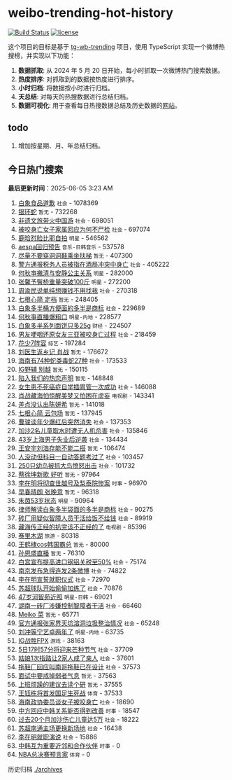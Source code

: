# weibo-trending-hot-history

[![Build Status](https://github.com/lxw15337674/weibo-trending-hot-history/actions/workflows/nodejs.yml/badge.svg)](https://github.com/lxw15337674/weibo-trending-hot-history/actions)
[![license](https://img.shields.io/github/license/lxw15337674/weibo-trending-hot-history)](https://github.com/lxw15337674/weibo-trending-hot-history/blob/master/LICENSE)


这个项目的目标是基于 [tg-wb-trending](https://github.com/xiadd/tg-wb-trending) 项目，使用 TypeScript 实现一个微博热搜榜，并实现以下功能：

1. **数据抓取**: 从 2024 年 5 月 20 日开始，每小时抓取一次微博热门搜索数据。
2. **热度排序**: 对抓取到的数据按热度进行排序。
3. **小时归档**: 将数据按小时进行归档。
4. **天总结**: 对每天的热搜数据进行总结归档。
5. **数据可视化**: 用于查看每日热搜数据总结及历史数据的[网站](https://weibo-trending-hot-history.vercel.app/)。

## todo

1. 增加按星期、月、年总结归档。



## 今日热门搜索




























































































































































































































































































































































































































































































































































































































































































































































































































































































































































































































































































































































































































































































































































































































































































































































































































































































































































































































































































































































































































































































































































































































































































































































































































































































































































































































































































































































































































































































































































































































































































































































































































































































































































































































































































































































































































































































































































































































































































































































































































































































































































































































































































































































































































































































































































































































































































































































































































































































































































































































































































































































































































































































































































































































































































































































































































































































































































































































































































































































































































































































































































































































































































































































































































































































































































































































































































































































































































































































































































































































































































































































































































































































































































































































































































































































































































































































































































































































































































































































































































































































































































































































































































































































































































































































































































































































































































































































































































































































































<!-- BEGIN -->

**最后更新时间**：2025-06-05 3:23 AM
1. [白象食品道歉](https://m.weibo.cn/search?containerid=100103type%3D1%26t%3D10%26q%3D%23%E7%99%BD%E8%B1%A1%E9%A3%9F%E5%93%81%E9%81%93%E6%AD%89%23&stream_entry_id=31&isnewpage=1&extparam=seat%3D1%26cate%3D5001%26flag%3D2%26pos%3D0%26stream_entry_id%3D31%26filter_type%3Drealtimehot%26lcate%3D5001%26realpos%3D1%26band_rank%3D1%26c_type%3D31%26dgr%3D0%26q%3D%2523%25E7%2599%25BD%25E8%25B1%25A1%25E9%25A3%259F%25E5%2593%2581%25E9%2581%2593%25E6%25AD%2589%2523%26display_time%3D1749054669%26pre_seqid%3D17490546694210055666) `社会` - 1078369
2. [银环蛇](https://m.weibo.cn/search?containerid=100103type%3D1%26t%3D10%26q%3D%E9%93%B6%E7%8E%AF%E8%9B%87&stream_entry_id=31&isnewpage=1&extparam=seat%3D1%26cate%3D5001%26flag%3D1%26pos%3D1%26stream_entry_id%3D31%26filter_type%3Drealtimehot%26lcate%3D5001%26realpos%3D2%26band_rank%3D2%26c_type%3D31%26dgr%3D0%26q%3D%25E9%2593%25B6%25E7%258E%25AF%25E8%259B%2587%26display_time%3D1749054669%26pre_seqid%3D17490546694210055666) `暂无` - 732268
3. [非遗文旅带火中国游](https://m.weibo.cn/search?containerid=100103type%3D1%26t%3D10%26q%3D%23%E9%9D%9E%E9%81%97%E6%96%87%E6%97%85%E5%B8%A6%E7%81%AB%E4%B8%AD%E5%9B%BD%E6%B8%B8%23&stream_entry_id=31&isnewpage=1&extparam=seat%3D1%26cate%3D5001%26flag%3D0%26pos%3D2%26stream_entry_id%3D31%26filter_type%3Drealtimehot%26lcate%3D5001%26realpos%3D3%26band_rank%3D3%26c_type%3D31%26dgr%3D0%26q%3D%2523%25E9%259D%259E%25E9%2581%2597%25E6%2596%2587%25E6%2597%2585%25E5%25B8%25A6%25E7%2581%25AB%25E4%25B8%25AD%25E5%259B%25BD%25E6%25B8%25B8%2523%26display_time%3D1749054669%26pre_seqid%3D17490546694210055666) `社会` - 698051
4. [被咬身亡女子家属回应为何不尸检](https://m.weibo.cn/search?containerid=100103type%3D1%26t%3D10%26q%3D%23%E8%A2%AB%E5%92%AC%E8%BA%AB%E4%BA%A1%E5%A5%B3%E5%AD%90%E5%AE%B6%E5%B1%9E%E5%9B%9E%E5%BA%94%E4%B8%BA%E4%BD%95%E4%B8%8D%E5%B0%B8%E6%A3%80%23&stream_entry_id=31&isnewpage=1&extparam=seat%3D1%26cate%3D5001%26flag%3D2%26pos%3D3%26stream_entry_id%3D31%26filter_type%3Drealtimehot%26lcate%3D5001%26realpos%3D4%26band_rank%3D4%26c_type%3D31%26dgr%3D0%26q%3D%2523%25E8%25A2%25AB%25E5%2592%25AC%25E8%25BA%25AB%25E4%25BA%25A1%25E5%25A5%25B3%25E5%25AD%2590%25E5%25AE%25B6%25E5%25B1%259E%25E5%259B%259E%25E5%25BA%2594%25E4%25B8%25BA%25E4%25BD%2595%25E4%25B8%258D%25E5%25B0%25B8%25E6%25A3%2580%2523%26display_time%3D1749054669%26pre_seqid%3D17490546694210055666) `社会` - 697074
5. [鹿晗怼脸比耶自拍](https://m.weibo.cn/search?containerid=100103type%3D1%26t%3D10%26q%3D%23%E9%B9%BF%E6%99%97%E6%80%BC%E8%84%B8%E6%AF%94%E8%80%B6%E8%87%AA%E6%8B%8D%23&stream_entry_id=31&isnewpage=1&extparam=seat%3D1%26cate%3D5001%26flag%3D2%26pos%3D4%26stream_entry_id%3D31%26filter_type%3Drealtimehot%26lcate%3D5001%26realpos%3D5%26band_rank%3D5%26c_type%3D31%26dgr%3D0%26q%3D%2523%25E9%25B9%25BF%25E6%2599%2597%25E6%2580%25BC%25E8%2584%25B8%25E6%25AF%2594%25E8%2580%25B6%25E8%2587%25AA%25E6%258B%258D%2523%26display_time%3D1749054669%26pre_seqid%3D17490546694210055666) `明星` - 546562
6. [aespa回归预告](https://m.weibo.cn/search?containerid=100103type%3D1%26t%3D10%26q%3Daespa%E5%9B%9E%E5%BD%92%E9%A2%84%E5%91%8A&stream_entry_id=31&isnewpage=1&extparam=seat%3D1%26cate%3D5001%26flag%3D1%26pos%3D5%26stream_entry_id%3D31%26filter_type%3Drealtimehot%26lcate%3D5001%26realpos%3D6%26band_rank%3D6%26c_type%3D31%26dgr%3D0%26q%3Daespa%25E5%259B%259E%25E5%25BD%2592%25E9%25A2%2584%25E5%2591%258A%26display_time%3D1749054669%26pre_seqid%3D17490546694210055666) `音乐-日韩音乐` - 537578
7. [尽量不要穿洞洞鞋乘坐扶梯](https://m.weibo.cn/search?containerid=100103type%3D1%26t%3D10%26q%3D%E5%B0%BD%E9%87%8F%E4%B8%8D%E8%A6%81%E7%A9%BF%E6%B4%9E%E6%B4%9E%E9%9E%8B%E4%B9%98%E5%9D%90%E6%89%B6%E6%A2%AF&stream_entry_id=31&isnewpage=1&extparam=seat%3D1%26cate%3D5001%26flag%3D2%26pos%3D6%26stream_entry_id%3D31%26filter_type%3Drealtimehot%26lcate%3D5001%26realpos%3D7%26band_rank%3D7%26c_type%3D31%26dgr%3D0%26q%3D%25E5%25B0%25BD%25E9%2587%258F%25E4%25B8%258D%25E8%25A6%2581%25E7%25A9%25BF%25E6%25B4%259E%25E6%25B4%259E%25E9%259E%258B%25E4%25B9%2598%25E5%259D%2590%25E6%2589%25B6%25E6%25A2%25AF%26display_time%3D1749054669%26pre_seqid%3D17490546694210055666) `暂无` - 407300
8. [警方通报税务人员被指在酒局冲突中身亡](https://m.weibo.cn/search?containerid=100103type%3D1%26t%3D10%26q%3D%23%E8%AD%A6%E6%96%B9%E9%80%9A%E6%8A%A5%E7%A8%8E%E5%8A%A1%E4%BA%BA%E5%91%98%E8%A2%AB%E6%8C%87%E5%9C%A8%E9%85%92%E5%B1%80%E5%86%B2%E7%AA%81%E4%B8%AD%E8%BA%AB%E4%BA%A1%23&stream_entry_id=31&isnewpage=1&extparam=seat%3D1%26cate%3D5001%26flag%3D2%26pos%3D7%26stream_entry_id%3D31%26filter_type%3Drealtimehot%26lcate%3D5001%26realpos%3D8%26band_rank%3D8%26c_type%3D31%26dgr%3D0%26q%3D%2523%25E8%25AD%25A6%25E6%2596%25B9%25E9%2580%259A%25E6%258A%25A5%25E7%25A8%258E%25E5%258A%25A1%25E4%25BA%25BA%25E5%2591%2598%25E8%25A2%25AB%25E6%258C%2587%25E5%259C%25A8%25E9%2585%2592%25E5%25B1%2580%25E5%2586%25B2%25E7%25AA%2581%25E4%25B8%25AD%25E8%25BA%25AB%25E4%25BA%25A1%2523%26display_time%3D1749054669%26pre_seqid%3D17490546694210055666) `社会` - 405222
9. [何秋亊撇清与安静公主关系](https://m.weibo.cn/search?containerid=100103type%3D1%26t%3D10%26q%3D%23%E4%BD%95%E7%A7%8B%E4%BA%8A%E6%92%87%E6%B8%85%E4%B8%8E%E5%AE%89%E9%9D%99%E5%85%AC%E4%B8%BB%E5%85%B3%E7%B3%BB%23&stream_entry_id=31&isnewpage=1&extparam=seat%3D1%26cate%3D5001%26flag%3D2%26pos%3D8%26stream_entry_id%3D31%26filter_type%3Drealtimehot%26lcate%3D5001%26realpos%3D9%26band_rank%3D9%26c_type%3D31%26dgr%3D0%26q%3D%2523%25E4%25BD%2595%25E7%25A7%258B%25E4%25BA%258A%25E6%2592%2587%25E6%25B8%2585%25E4%25B8%258E%25E5%25AE%2589%25E9%259D%2599%25E5%2585%25AC%25E4%25B8%25BB%25E5%2585%25B3%25E7%25B3%25BB%2523%26display_time%3D1749054669%26pre_seqid%3D17490546694210055666) `明星` - 282000
10. [张馨予臀桥重量突破100斤](https://m.weibo.cn/search?containerid=100103type%3D1%26t%3D10%26q%3D%23%E5%BC%A0%E9%A6%A8%E4%BA%88%E8%87%80%E6%A1%A5%E9%87%8D%E9%87%8F%E7%AA%81%E7%A0%B4100%E6%96%A4%23&stream_entry_id=31&isnewpage=1&extparam=seat%3D1%26cate%3D5001%26flag%3D2%26pos%3D9%26stream_entry_id%3D31%26filter_type%3Drealtimehot%26lcate%3D5001%26realpos%3D10%26band_rank%3D10%26c_type%3D31%26dgr%3D0%26q%3D%2523%25E5%25BC%25A0%25E9%25A6%25A8%25E4%25BA%2588%25E8%2587%2580%25E6%25A1%25A5%25E9%2587%258D%25E9%2587%258F%25E7%25AA%2581%25E7%25A0%25B4100%25E6%2596%25A4%2523%26display_time%3D1749054669%26pre_seqid%3D17490546694210055666) `明星` - 272200
11. [周渝民说单纯想赚钱不用找我](https://m.weibo.cn/search?containerid=100103type%3D1%26t%3D10%26q%3D%23%E5%91%A8%E6%B8%9D%E6%B0%91%E8%AF%B4%E5%8D%95%E7%BA%AF%E6%83%B3%E8%B5%9A%E9%92%B1%E4%B8%8D%E7%94%A8%E6%89%BE%E6%88%91%23&stream_entry_id=31&isnewpage=1&extparam=seat%3D1%26cate%3D5001%26flag%3D0%26pos%3D10%26stream_entry_id%3D31%26filter_type%3Drealtimehot%26lcate%3D5001%26realpos%3D11%26band_rank%3D11%26c_type%3D31%26dgr%3D0%26q%3D%2523%25E5%2591%25A8%25E6%25B8%259D%25E6%25B0%2591%25E8%25AF%25B4%25E5%258D%2595%25E7%25BA%25AF%25E6%2583%25B3%25E8%25B5%259A%25E9%2592%25B1%25E4%25B8%258D%25E7%2594%25A8%25E6%2589%25BE%25E6%2588%2591%2523%26display_time%3D1749054669%26pre_seqid%3D17490546694210055666) `社会` - 270318
12. [七根心简 定档](https://m.weibo.cn/search?containerid=100103type%3D1%26t%3D10%26q%3D%E4%B8%83%E6%A0%B9%E5%BF%83%E7%AE%80+%E5%AE%9A%E6%A1%A3&stream_entry_id=31&isnewpage=1&extparam=seat%3D1%26cate%3D5001%26flag%3D0%26pos%3D11%26stream_entry_id%3D31%26filter_type%3Drealtimehot%26lcate%3D5001%26realpos%3D12%26band_rank%3D12%26c_type%3D31%26dgr%3D0%26q%3D%25E4%25B8%2583%25E6%25A0%25B9%25E5%25BF%2583%25E7%25AE%2580%2520%25E5%25AE%259A%25E6%25A1%25A3%26display_time%3D1749054669%26pre_seqid%3D17490546694210055666) `暂无` - 248405
13. [白象多半桶方便面的多半是商标](https://m.weibo.cn/search?containerid=100103type%3D1%26t%3D10%26q%3D%23%E7%99%BD%E8%B1%A1%E5%A4%9A%E5%8D%8A%E6%A1%B6%E6%96%B9%E4%BE%BF%E9%9D%A2%E7%9A%84%E5%A4%9A%E5%8D%8A%E6%98%AF%E5%95%86%E6%A0%87%23&stream_entry_id=31&isnewpage=1&extparam=seat%3D1%26cate%3D5001%26flag%3D0%26pos%3D12%26stream_entry_id%3D31%26filter_type%3Drealtimehot%26lcate%3D5001%26realpos%3D13%26band_rank%3D13%26c_type%3D31%26dgr%3D0%26q%3D%2523%25E7%2599%25BD%25E8%25B1%25A1%25E5%25A4%259A%25E5%258D%258A%25E6%25A1%25B6%25E6%2596%25B9%25E4%25BE%25BF%25E9%259D%25A2%25E7%259A%2584%25E5%25A4%259A%25E5%258D%258A%25E6%2598%25AF%25E5%2595%2586%25E6%25A0%2587%2523%26display_time%3D1749054669%26pre_seqid%3D17490546694210055666) `社会` - 229689
14. [何秋亊直播爆粗口](https://m.weibo.cn/search?containerid=100103type%3D1%26t%3D10%26q%3D%23%E4%BD%95%E7%A7%8B%E4%BA%8A%E7%9B%B4%E6%92%AD%E7%88%86%E7%B2%97%E5%8F%A3%23&stream_entry_id=31&isnewpage=1&extparam=seat%3D1%26cate%3D5001%26flag%3D2%26pos%3D13%26stream_entry_id%3D31%26filter_type%3Drealtimehot%26lcate%3D5001%26realpos%3D14%26band_rank%3D14%26c_type%3D31%26dgr%3D0%26q%3D%2523%25E4%25BD%2595%25E7%25A7%258B%25E4%25BA%258A%25E7%259B%25B4%25E6%2592%25AD%25E7%2588%2586%25E7%25B2%2597%25E5%258F%25A3%2523%26display_time%3D1749054669%26pre_seqid%3D17490546694210055666) `明星-内地` - 228577
15. [白象多半系列面饼只多25g](https://m.weibo.cn/search?containerid=100103type%3D1%26t%3D10%26q%3D%23%E7%99%BD%E8%B1%A1%E5%A4%9A%E5%8D%8A%E7%B3%BB%E5%88%97%E9%9D%A2%E9%A5%BC%E5%8F%AA%E5%A4%9A25g%23&stream_entry_id=31&isnewpage=1&extparam=seat%3D1%26cate%3D5001%26flag%3D0%26pos%3D14%26stream_entry_id%3D31%26filter_type%3Drealtimehot%26lcate%3D5001%26realpos%3D15%26band_rank%3D15%26c_type%3D31%26dgr%3D0%26q%3D%2523%25E7%2599%25BD%25E8%25B1%25A1%25E5%25A4%259A%25E5%258D%258A%25E7%25B3%25BB%25E5%2588%2597%25E9%259D%25A2%25E9%25A5%25BC%25E5%258F%25AA%25E5%25A4%259A25g%2523%26display_time%3D1749054669%26pre_seqid%3D17490546694210055666) `财经` - 224507
16. [男友哽咽还原女友三亚被咬身亡过程](https://m.weibo.cn/search?containerid=100103type%3D1%26t%3D10%26q%3D%23%E7%94%B7%E5%8F%8B%E5%93%BD%E5%92%BD%E8%BF%98%E5%8E%9F%E5%A5%B3%E5%8F%8B%E4%B8%89%E4%BA%9A%E8%A2%AB%E5%92%AC%E8%BA%AB%E4%BA%A1%E8%BF%87%E7%A8%8B%23&stream_entry_id=31&isnewpage=1&extparam=seat%3D1%26cate%3D5001%26flag%3D0%26pos%3D15%26stream_entry_id%3D31%26filter_type%3Drealtimehot%26lcate%3D5001%26realpos%3D16%26band_rank%3D16%26c_type%3D31%26dgr%3D0%26q%3D%2523%25E7%2594%25B7%25E5%258F%258B%25E5%2593%25BD%25E5%2592%25BD%25E8%25BF%2598%25E5%258E%259F%25E5%25A5%25B3%25E5%258F%258B%25E4%25B8%2589%25E4%25BA%259A%25E8%25A2%25AB%25E5%2592%25AC%25E8%25BA%25AB%25E4%25BA%25A1%25E8%25BF%2587%25E7%25A8%258B%2523%26display_time%3D1749054669%26pre_seqid%3D17490546694210055666) `社会` - 218459
17. [花少7阵容](https://m.weibo.cn/search?containerid=100103type%3D1%26t%3D10%26q%3D%E8%8A%B1%E5%B0%917%E9%98%B5%E5%AE%B9&stream_entry_id=31&isnewpage=1&extparam=seat%3D1%26cate%3D5001%26flag%3D0%26pos%3D16%26stream_entry_id%3D31%26filter_type%3Drealtimehot%26lcate%3D5001%26realpos%3D17%26band_rank%3D17%26c_type%3D31%26dgr%3D0%26q%3D%25E8%258A%25B1%25E5%25B0%25917%25E9%2598%25B5%25E5%25AE%25B9%26display_time%3D1749054669%26pre_seqid%3D17490546694210055666) `综艺` - 197284
18. [刘医生返乡记 肖战](https://m.weibo.cn/search?containerid=100103type%3D1%26t%3D10%26q%3D%E5%88%98%E5%8C%BB%E7%94%9F%E8%BF%94%E4%B9%A1%E8%AE%B0+%E8%82%96%E6%88%98&stream_entry_id=31&isnewpage=1&extparam=seat%3D1%26cate%3D5001%26flag%3D0%26pos%3D17%26stream_entry_id%3D31%26filter_type%3Drealtimehot%26lcate%3D5001%26realpos%3D18%26band_rank%3D18%26c_type%3D31%26dgr%3D0%26q%3D%25E5%2588%2598%25E5%258C%25BB%25E7%2594%259F%25E8%25BF%2594%25E4%25B9%25A1%25E8%25AE%25B0%2520%25E8%2582%2596%25E6%2588%2598%26display_time%3D1749054669%26pre_seqid%3D17490546694210055666) `暂无` - 176672
19. [海南有74种蛇类毒蛇27种](https://m.weibo.cn/search?containerid=100103type%3D1%26t%3D10%26q%3D%23%E6%B5%B7%E5%8D%97%E6%9C%8974%E7%A7%8D%E8%9B%87%E7%B1%BB%E6%AF%92%E8%9B%8727%E7%A7%8D%23&stream_entry_id=31&isnewpage=1&extparam=seat%3D1%26cate%3D5001%26flag%3D1%26pos%3D18%26stream_entry_id%3D31%26filter_type%3Drealtimehot%26lcate%3D5001%26realpos%3D19%26band_rank%3D19%26c_type%3D31%26dgr%3D0%26q%3D%2523%25E6%25B5%25B7%25E5%258D%2597%25E6%259C%258974%25E7%25A7%258D%25E8%259B%2587%25E7%25B1%25BB%25E6%25AF%2592%25E8%259B%258727%25E7%25A7%258D%2523%26display_time%3D1749054669%26pre_seqid%3D17490546694210055666) `社会` - 173533
20. [IG野辅 别越](https://m.weibo.cn/search?containerid=100103type%3D1%26t%3D10%26q%3DIG%E9%87%8E%E8%BE%85+%E5%88%AB%E8%B6%8A&stream_entry_id=31&isnewpage=1&extparam=seat%3D1%26cate%3D5001%26flag%3D1%26pos%3D19%26stream_entry_id%3D31%26filter_type%3Drealtimehot%26lcate%3D5001%26realpos%3D20%26band_rank%3D20%26c_type%3D31%26dgr%3D0%26q%3DIG%25E9%2587%258E%25E8%25BE%2585%2520%25E5%2588%25AB%25E8%25B6%258A%26display_time%3D1749054669%26pre_seqid%3D17490546694210055666) `暂无` - 150115
21. [陷入我们的热恋声明](https://m.weibo.cn/search?containerid=100103type%3D1%26t%3D10%26q%3D%E9%99%B7%E5%85%A5%E6%88%91%E4%BB%AC%E7%9A%84%E7%83%AD%E6%81%8B%E5%A3%B0%E6%98%8E&stream_entry_id=31&isnewpage=1&extparam=seat%3D1%26cate%3D5001%26flag%3D0%26pos%3D20%26stream_entry_id%3D31%26filter_type%3Drealtimehot%26lcate%3D5001%26realpos%3D21%26band_rank%3D21%26c_type%3D31%26dgr%3D0%26q%3D%25E9%2599%25B7%25E5%2585%25A5%25E6%2588%2591%25E4%25BB%25AC%25E7%259A%2584%25E7%2583%25AD%25E6%2581%258B%25E5%25A3%25B0%25E6%2598%258E%26display_time%3D1749054669%26pre_seqid%3D17490546694210055666) `暂无` - 148848
22. [女生患不死癌症自学插胃管一次成功](https://m.weibo.cn/search?containerid=100103type%3D1%26t%3D10%26q%3D%23%E5%A5%B3%E7%94%9F%E6%82%A3%E4%B8%8D%E6%AD%BB%E7%99%8C%E7%97%87%E8%87%AA%E5%AD%A6%E6%8F%92%E8%83%83%E7%AE%A1%E4%B8%80%E6%AC%A1%E6%88%90%E5%8A%9F%23&stream_entry_id=31&isnewpage=1&extparam=seat%3D1%26cate%3D5001%26flag%3D0%26pos%3D21%26stream_entry_id%3D31%26filter_type%3Drealtimehot%26lcate%3D5001%26realpos%3D22%26band_rank%3D22%26c_type%3D31%26dgr%3D0%26q%3D%2523%25E5%25A5%25B3%25E7%2594%259F%25E6%2582%25A3%25E4%25B8%258D%25E6%25AD%25BB%25E7%2599%258C%25E7%2597%2587%25E8%2587%25AA%25E5%25AD%25A6%25E6%258F%2592%25E8%2583%2583%25E7%25AE%25A1%25E4%25B8%2580%25E6%25AC%25A1%25E6%2588%2590%25E5%258A%259F%2523%26display_time%3D1749054669%26pre_seqid%3D17490546694210055666) `社会` - 146088
23. [肖战藏海怕惊醒美梦又怕困在虚妄](https://m.weibo.cn/search?containerid=100103type%3D1%26t%3D10%26q%3D%23%E8%82%96%E6%88%98%E8%97%8F%E6%B5%B7%E6%80%95%E6%83%8A%E9%86%92%E7%BE%8E%E6%A2%A6%E5%8F%88%E6%80%95%E5%9B%B0%E5%9C%A8%E8%99%9A%E5%A6%84%23&stream_entry_id=31&isnewpage=1&extparam=seat%3D1%26cate%3D5001%26flag%3D1%26pos%3D22%26stream_entry_id%3D31%26filter_type%3Drealtimehot%26lcate%3D5001%26realpos%3D23%26band_rank%3D23%26c_type%3D31%26dgr%3D0%26q%3D%2523%25E8%2582%2596%25E6%2588%2598%25E8%2597%258F%25E6%25B5%25B7%25E6%2580%2595%25E6%2583%258A%25E9%2586%2592%25E7%25BE%258E%25E6%25A2%25A6%25E5%258F%2588%25E6%2580%2595%25E5%259B%25B0%25E5%259C%25A8%25E8%2599%259A%25E5%25A6%2584%2523%26display_time%3D1749054669%26pre_seqid%3D17490546694210055666) `电视剧` - 143341
24. [差点没认出陈妍希](https://m.weibo.cn/search?containerid=100103type%3D1%26t%3D10%26q%3D%E5%B7%AE%E7%82%B9%E6%B2%A1%E8%AE%A4%E5%87%BA%E9%99%88%E5%A6%8D%E5%B8%8C&stream_entry_id=31&isnewpage=1&extparam=seat%3D1%26cate%3D5001%26flag%3D2%26pos%3D23%26stream_entry_id%3D31%26filter_type%3Drealtimehot%26lcate%3D5001%26realpos%3D24%26band_rank%3D24%26c_type%3D31%26dgr%3D0%26q%3D%25E5%25B7%25AE%25E7%2582%25B9%25E6%25B2%25A1%25E8%25AE%25A4%25E5%2587%25BA%25E9%2599%2588%25E5%25A6%258D%25E5%25B8%258C%26display_time%3D1749054669%26pre_seqid%3D17490546694210055666) `暂无` - 141018
25. [七根心简 云包场](https://m.weibo.cn/search?containerid=100103type%3D1%26t%3D10%26q%3D%E4%B8%83%E6%A0%B9%E5%BF%83%E7%AE%80+%E4%BA%91%E5%8C%85%E5%9C%BA&stream_entry_id=31&isnewpage=1&extparam=seat%3D1%26cate%3D5001%26flag%3D0%26pos%3D24%26stream_entry_id%3D31%26filter_type%3Drealtimehot%26lcate%3D5001%26realpos%3D25%26band_rank%3D25%26c_type%3D31%26dgr%3D0%26q%3D%25E4%25B8%2583%25E6%25A0%25B9%25E5%25BF%2583%25E7%25AE%2580%2520%25E4%25BA%2591%25E5%258C%2585%25E5%259C%25BA%26display_time%3D1749054669%26pre_seqid%3D17490546694210055666) `暂无` - 137945
26. [曹骏谈年少爆红后突然消失](https://m.weibo.cn/search?containerid=100103type%3D1%26t%3D10%26q%3D%23%E6%9B%B9%E9%AA%8F%E8%B0%88%E5%B9%B4%E5%B0%91%E7%88%86%E7%BA%A2%E5%90%8E%E7%AA%81%E7%84%B6%E6%B6%88%E5%A4%B1%23&stream_entry_id=31&isnewpage=1&extparam=seat%3D1%26cate%3D5001%26flag%3D1%26pos%3D25%26stream_entry_id%3D31%26filter_type%3Drealtimehot%26lcate%3D5001%26realpos%3D26%26band_rank%3D26%26c_type%3D31%26dgr%3D0%26q%3D%2523%25E6%259B%25B9%25E9%25AA%258F%25E8%25B0%2588%25E5%25B9%25B4%25E5%25B0%2591%25E7%2588%2586%25E7%25BA%25A2%25E5%2590%258E%25E7%25AA%2581%25E7%2584%25B6%25E6%25B6%2588%25E5%25A4%25B1%2523%26display_time%3D1749054669%26pre_seqid%3D17490546694210055666) `社会` - 137353
27. [加沙2名儿童取水时遭无人机杀害](https://m.weibo.cn/search?containerid=100103type%3D1%26t%3D10%26q%3D%23%E5%8A%A0%E6%B2%992%E5%90%8D%E5%84%BF%E7%AB%A5%E5%8F%96%E6%B0%B4%E6%97%B6%E9%81%AD%E6%97%A0%E4%BA%BA%E6%9C%BA%E6%9D%80%E5%AE%B3%23&stream_entry_id=31&isnewpage=1&extparam=seat%3D1%26cate%3D5001%26flag%3D0%26pos%3D26%26stream_entry_id%3D31%26filter_type%3Drealtimehot%26lcate%3D5001%26realpos%3D27%26band_rank%3D27%26c_type%3D31%26dgr%3D0%26q%3D%2523%25E5%258A%25A0%25E6%25B2%25992%25E5%2590%258D%25E5%2584%25BF%25E7%25AB%25A5%25E5%258F%2596%25E6%25B0%25B4%25E6%2597%25B6%25E9%2581%25AD%25E6%2597%25A0%25E4%25BA%25BA%25E6%259C%25BA%25E6%259D%2580%25E5%25AE%25B3%2523%26display_time%3D1749054669%26pre_seqid%3D17490546694210055666) `社会` - 135846
28. [43岁上海男子失业后逆袭](https://m.weibo.cn/search?containerid=100103type%3D1%26t%3D10%26q%3D%2343%E5%B2%81%E4%B8%8A%E6%B5%B7%E7%94%B7%E5%AD%90%E5%A4%B1%E4%B8%9A%E5%90%8E%E9%80%86%E8%A2%AD%23&stream_entry_id=31&isnewpage=1&extparam=seat%3D1%26cate%3D5001%26flag%3D0%26pos%3D27%26stream_entry_id%3D31%26filter_type%3Drealtimehot%26lcate%3D5001%26realpos%3D28%26band_rank%3D28%26c_type%3D31%26dgr%3D0%26q%3D%252343%25E5%25B2%2581%25E4%25B8%258A%25E6%25B5%25B7%25E7%2594%25B7%25E5%25AD%2590%25E5%25A4%25B1%25E4%25B8%259A%25E5%2590%258E%25E9%2580%2586%25E8%25A2%25AD%2523%26display_time%3D1749054669%26pre_seqid%3D17490546694210055666) `社会` - 134434
29. [王安宇刘浩存能不能二搭](https://m.weibo.cn/search?containerid=100103type%3D1%26t%3D10%26q%3D%E7%8E%8B%E5%AE%89%E5%AE%87%E5%88%98%E6%B5%A9%E5%AD%98%E8%83%BD%E4%B8%8D%E8%83%BD%E4%BA%8C%E6%90%AD&stream_entry_id=31&isnewpage=1&extparam=seat%3D1%26cate%3D5001%26flag%3D0%26pos%3D28%26stream_entry_id%3D31%26filter_type%3Drealtimehot%26lcate%3D5001%26realpos%3D29%26band_rank%3D29%26c_type%3D31%26dgr%3D0%26q%3D%25E7%258E%258B%25E5%25AE%2589%25E5%25AE%2587%25E5%2588%2598%25E6%25B5%25A9%25E5%25AD%2598%25E8%2583%25BD%25E4%25B8%258D%25E8%2583%25BD%25E4%25BA%258C%25E6%2590%25AD%26display_time%3D1749054669%26pre_seqid%3D17490546694210055666) `暂无` - 106474
30. [人没动但科目一自动答题考过了](https://m.weibo.cn/search?containerid=100103type%3D1%26t%3D10%26q%3D%23%E4%BA%BA%E6%B2%A1%E5%8A%A8%E4%BD%86%E7%A7%91%E7%9B%AE%E4%B8%80%E8%87%AA%E5%8A%A8%E7%AD%94%E9%A2%98%E8%80%83%E8%BF%87%E4%BA%86%23&stream_entry_id=31&isnewpage=1&extparam=seat%3D1%26cate%3D5001%26flag%3D0%26pos%3D29%26stream_entry_id%3D31%26filter_type%3Drealtimehot%26lcate%3D5001%26realpos%3D30%26band_rank%3D30%26c_type%3D31%26dgr%3D0%26q%3D%2523%25E4%25BA%25BA%25E6%25B2%25A1%25E5%258A%25A8%25E4%25BD%2586%25E7%25A7%2591%25E7%259B%25AE%25E4%25B8%2580%25E8%2587%25AA%25E5%258A%25A8%25E7%25AD%2594%25E9%25A2%2598%25E8%2580%2583%25E8%25BF%2587%25E4%25BA%2586%2523%26display_time%3D1749054669%26pre_seqid%3D17490546694210055666) `社会` - 103457
31. [250只幼鸟被抓大鸟愤怒出击](https://m.weibo.cn/search?containerid=100103type%3D1%26t%3D10%26q%3D%23250%E5%8F%AA%E5%B9%BC%E9%B8%9F%E8%A2%AB%E6%8A%93%E5%A4%A7%E9%B8%9F%E6%84%A4%E6%80%92%E5%87%BA%E5%87%BB%23&stream_entry_id=31&isnewpage=1&extparam=seat%3D1%26cate%3D5001%26flag%3D0%26pos%3D30%26stream_entry_id%3D31%26filter_type%3Drealtimehot%26lcate%3D5001%26realpos%3D31%26band_rank%3D31%26c_type%3D31%26dgr%3D0%26q%3D%2523250%25E5%258F%25AA%25E5%25B9%25BC%25E9%25B8%259F%25E8%25A2%25AB%25E6%258A%2593%25E5%25A4%25A7%25E9%25B8%259F%25E6%2584%25A4%25E6%2580%2592%25E5%2587%25BA%25E5%2587%25BB%2523%26display_time%3D1749054669%26pre_seqid%3D17490546694210055666) `社会` - 101732
32. [蔡徐坤新歌 好听](https://m.weibo.cn/search?containerid=100103type%3D1%26t%3D10%26q%3D%E8%94%A1%E5%BE%90%E5%9D%A4%E6%96%B0%E6%AD%8C+%E5%A5%BD%E5%90%AC&stream_entry_id=31&isnewpage=1&extparam=seat%3D1%26cate%3D5001%26flag%3D1%26pos%3D31%26stream_entry_id%3D31%26filter_type%3Drealtimehot%26lcate%3D5001%26realpos%3D32%26band_rank%3D32%26c_type%3D31%26dgr%3D0%26q%3D%25E8%2594%25A1%25E5%25BE%2590%25E5%259D%25A4%25E6%2596%25B0%25E6%25AD%258C%2520%25E5%25A5%25BD%25E5%2590%25AC%26display_time%3D1749054669%26pre_seqid%3D17490546694210055666) `暂无` - 97964
33. [李在明将彻查世越号及梨泰院惨案](https://m.weibo.cn/search?containerid=100103type%3D1%26t%3D10%26q%3D%23%E6%9D%8E%E5%9C%A8%E6%98%8E%E5%B0%86%E5%BD%BB%E6%9F%A5%E4%B8%96%E8%B6%8A%E5%8F%B7%E5%8F%8A%E6%A2%A8%E6%B3%B0%E9%99%A2%E6%83%A8%E6%A1%88%23&stream_entry_id=31&isnewpage=1&extparam=seat%3D1%26cate%3D5001%26flag%3D0%26pos%3D32%26stream_entry_id%3D31%26filter_type%3Drealtimehot%26lcate%3D5001%26realpos%3D33%26band_rank%3D33%26c_type%3D31%26dgr%3D0%26q%3D%2523%25E6%259D%258E%25E5%259C%25A8%25E6%2598%258E%25E5%25B0%2586%25E5%25BD%25BB%25E6%259F%25A5%25E4%25B8%2596%25E8%25B6%258A%25E5%258F%25B7%25E5%258F%258A%25E6%25A2%25A8%25E6%25B3%25B0%25E9%2599%25A2%25E6%2583%25A8%25E6%25A1%2588%2523%26display_time%3D1749054669%26pre_seqid%3D17490546694210055666) `时事` - 96970
34. [早春晴朗 张晚意](https://m.weibo.cn/search?containerid=100103type%3D1%26t%3D10%26q%3D%E6%97%A9%E6%98%A5%E6%99%B4%E6%9C%97+%E5%BC%A0%E6%99%9A%E6%84%8F&stream_entry_id=31&isnewpage=1&extparam=seat%3D1%26cate%3D5001%26flag%3D0%26pos%3D33%26stream_entry_id%3D31%26filter_type%3Drealtimehot%26lcate%3D5001%26realpos%3D34%26band_rank%3D34%26c_type%3D31%26dgr%3D0%26q%3D%25E6%2597%25A9%25E6%2598%25A5%25E6%2599%25B4%25E6%259C%2597%2520%25E5%25BC%25A0%25E6%2599%259A%25E6%2584%258F%26display_time%3D1749054669%26pre_seqid%3D17490546694210055666) `暂无` - 96318
35. [朱茵53岁状态](https://m.weibo.cn/search?containerid=100103type%3D1%26t%3D10%26q%3D%23%E6%9C%B1%E8%8C%B553%E5%B2%81%E7%8A%B6%E6%80%81%23&stream_entry_id=31&isnewpage=1&extparam=seat%3D1%26cate%3D5001%26flag%3D1%26pos%3D34%26stream_entry_id%3D31%26filter_type%3Drealtimehot%26lcate%3D5001%26realpos%3D35%26band_rank%3D35%26c_type%3D31%26dgr%3D0%26q%3D%2523%25E6%259C%25B1%25E8%258C%25B553%25E5%25B2%2581%25E7%258A%25B6%25E6%2580%2581%2523%26display_time%3D1749054669%26pre_seqid%3D17490546694210055666) `明星` - 90964
36. [律师解读白象多半袋面的多半是商标](https://m.weibo.cn/search?containerid=100103type%3D1%26t%3D10%26q%3D%23%E5%BE%8B%E5%B8%88%E8%A7%A3%E8%AF%BB%E7%99%BD%E8%B1%A1%E5%A4%9A%E5%8D%8A%E8%A2%8B%E9%9D%A2%E7%9A%84%E5%A4%9A%E5%8D%8A%E6%98%AF%E5%95%86%E6%A0%87%23&stream_entry_id=31&isnewpage=1&extparam=seat%3D1%26cate%3D5001%26flag%3D1%26pos%3D35%26stream_entry_id%3D31%26filter_type%3Drealtimehot%26lcate%3D5001%26realpos%3D36%26band_rank%3D36%26c_type%3D31%26dgr%3D0%26q%3D%2523%25E5%25BE%258B%25E5%25B8%2588%25E8%25A7%25A3%25E8%25AF%25BB%25E7%2599%25BD%25E8%25B1%25A1%25E5%25A4%259A%25E5%258D%258A%25E8%25A2%258B%25E9%259D%25A2%25E7%259A%2584%25E5%25A4%259A%25E5%258D%258A%25E6%2598%25AF%25E5%2595%2586%25E6%25A0%2587%2523%26display_time%3D1749054669%26pre_seqid%3D17490546694210055666) `社会` - 90275
37. [砖厂用疑似智障人员干活给饭不给钱](https://m.weibo.cn/search?containerid=100103type%3D1%26t%3D10%26q%3D%23%E7%A0%96%E5%8E%82%E7%94%A8%E7%96%91%E4%BC%BC%E6%99%BA%E9%9A%9C%E4%BA%BA%E5%91%98%E5%B9%B2%E6%B4%BB%E7%BB%99%E9%A5%AD%E4%B8%8D%E7%BB%99%E9%92%B1%23&stream_entry_id=31&isnewpage=1&extparam=seat%3D1%26cate%3D5001%26flag%3D1%26pos%3D36%26stream_entry_id%3D31%26filter_type%3Drealtimehot%26lcate%3D5001%26realpos%3D37%26band_rank%3D37%26c_type%3D31%26dgr%3D0%26q%3D%2523%25E7%25A0%2596%25E5%258E%2582%25E7%2594%25A8%25E7%2596%2591%25E4%25BC%25BC%25E6%2599%25BA%25E9%259A%259C%25E4%25BA%25BA%25E5%2591%2598%25E5%25B9%25B2%25E6%25B4%25BB%25E7%25BB%2599%25E9%25A5%25AD%25E4%25B8%258D%25E7%25BB%2599%25E9%2592%25B1%2523%26display_time%3D1749054669%26pre_seqid%3D17490546694210055666) `社会` - 89919
38. [藏海传正经的扒完该不正经的了](https://m.weibo.cn/search?containerid=100103type%3D1%26t%3D10%26q%3D%23%E8%97%8F%E6%B5%B7%E4%BC%A0%E6%AD%A3%E7%BB%8F%E7%9A%84%E6%89%92%E5%AE%8C%E8%AF%A5%E4%B8%8D%E6%AD%A3%E7%BB%8F%E7%9A%84%E4%BA%86%23&stream_entry_id=31&isnewpage=1&extparam=seat%3D1%26cate%3D5001%26flag%3D1%26pos%3D37%26stream_entry_id%3D31%26filter_type%3Drealtimehot%26lcate%3D5001%26realpos%3D38%26band_rank%3D38%26c_type%3D31%26dgr%3D0%26q%3D%2523%25E8%2597%258F%25E6%25B5%25B7%25E4%25BC%25A0%25E6%25AD%25A3%25E7%25BB%258F%25E7%259A%2584%25E6%2589%2592%25E5%25AE%258C%25E8%25AF%25A5%25E4%25B8%258D%25E6%25AD%25A3%25E7%25BB%258F%25E7%259A%2584%25E4%25BA%2586%2523%26display_time%3D1749054669%26pre_seqid%3D17490546694210055666) `电视剧` - 85396
39. [赛里木湖](https://m.weibo.cn/search?containerid=100103type%3D1%26t%3D10%26q%3D%E8%B5%9B%E9%87%8C%E6%9C%A8%E6%B9%96&stream_entry_id=31&isnewpage=1&extparam=seat%3D1%26cate%3D5001%26flag%3D0%26pos%3D38%26stream_entry_id%3D31%26filter_type%3Drealtimehot%26lcate%3D5001%26realpos%3D39%26band_rank%3D39%26c_type%3D31%26dgr%3D0%26q%3D%25E8%25B5%259B%25E9%2587%258C%25E6%259C%25A8%25E6%25B9%2596%26display_time%3D1749054669%26pre_seqid%3D17490546694210055666) `旅游` - 80318
40. [王鹤棣cos韩国霸总](https://m.weibo.cn/search?containerid=100103type%3D1%26t%3D10%26q%3D%E7%8E%8B%E9%B9%A4%E6%A3%A3cos%E9%9F%A9%E5%9B%BD%E9%9C%B8%E6%80%BB&stream_entry_id=31&isnewpage=1&extparam=seat%3D1%26cate%3D5001%26flag%3D0%26pos%3D39%26stream_entry_id%3D31%26filter_type%3Drealtimehot%26lcate%3D5001%26realpos%3D40%26band_rank%3D40%26c_type%3D31%26dgr%3D0%26q%3D%25E7%258E%258B%25E9%25B9%25A4%25E6%25A3%25A3cos%25E9%259F%25A9%25E5%259B%25BD%25E9%259C%25B8%25E6%2580%25BB%26display_time%3D1749054669%26pre_seqid%3D17490546694210055666) `暂无` - 80000
41. [孙恩盛直播](https://m.weibo.cn/search?containerid=100103type%3D1%26t%3D10%26q%3D%23%E5%AD%99%E6%81%A9%E7%9B%9B%E7%9B%B4%E6%92%AD%23&stream_entry_id=31&isnewpage=1&extparam=seat%3D1%26cate%3D5001%26flag%3D0%26pos%3D40%26stream_entry_id%3D31%26filter_type%3Drealtimehot%26lcate%3D5001%26realpos%3D41%26band_rank%3D41%26c_type%3D31%26dgr%3D0%26q%3D%2523%25E5%25AD%2599%25E6%2581%25A9%25E7%259B%259B%25E7%259B%25B4%25E6%2592%25AD%2523%26display_time%3D1749054669%26pre_seqid%3D17490546694210055666) `暂无` - 76310
42. [白宫宣布提高进口钢铝关税至50%](https://m.weibo.cn/search?containerid=100103type%3D1%26t%3D10%26q%3D%23%E7%99%BD%E5%AE%AB%E5%AE%A3%E5%B8%83%E6%8F%90%E9%AB%98%E8%BF%9B%E5%8F%A3%E9%92%A2%E9%93%9D%E5%85%B3%E7%A8%8E%E8%87%B350%25%23&stream_entry_id=31&isnewpage=1&extparam=seat%3D1%26cate%3D5001%26flag%3D1%26pos%3D41%26stream_entry_id%3D31%26filter_type%3Drealtimehot%26lcate%3D5001%26realpos%3D42%26band_rank%3D42%26c_type%3D31%26dgr%3D0%26q%3D%2523%25E7%2599%25BD%25E5%25AE%25AB%25E5%25AE%25A3%25E5%25B8%2583%25E6%258F%2590%25E9%25AB%2598%25E8%25BF%259B%25E5%258F%25A3%25E9%2592%25A2%25E9%2593%259D%25E5%2585%25B3%25E7%25A8%258E%25E8%2587%25B350%2525%2523%26display_time%3D1749054669%26pre_seqid%3D17490546694210055666) `社会` - 75174
43. [南京发布急得连发2条微博](https://m.weibo.cn/search?containerid=100103type%3D1%26t%3D10%26q%3D%23%E5%8D%97%E4%BA%AC%E5%8F%91%E5%B8%83%E6%80%A5%E5%BE%97%E8%BF%9E%E5%8F%912%E6%9D%A1%E5%BE%AE%E5%8D%9A%23&stream_entry_id=31&isnewpage=1&extparam=seat%3D1%26cate%3D5001%26flag%3D0%26pos%3D42%26stream_entry_id%3D31%26filter_type%3Drealtimehot%26lcate%3D5001%26realpos%3D43%26band_rank%3D43%26c_type%3D31%26dgr%3D0%26q%3D%2523%25E5%258D%2597%25E4%25BA%25AC%25E5%258F%2591%25E5%25B8%2583%25E6%2580%25A5%25E5%25BE%2597%25E8%25BF%259E%25E5%258F%25912%25E6%259D%25A1%25E5%25BE%25AE%25E5%258D%259A%2523%26display_time%3D1749054669%26pre_seqid%3D17490546694210055666) `社会` - 74822
44. [李在明宣誓就职仪式](https://m.weibo.cn/search?containerid=100103type%3D1%26t%3D10%26q%3D%23%E6%9D%8E%E5%9C%A8%E6%98%8E%E5%AE%A3%E8%AA%93%E5%B0%B1%E8%81%8C%E4%BB%AA%E5%BC%8F%23&stream_entry_id=31&isnewpage=1&extparam=seat%3D1%26cate%3D5001%26flag%3D0%26pos%3D43%26stream_entry_id%3D31%26filter_type%3Drealtimehot%26lcate%3D5001%26realpos%3D44%26band_rank%3D44%26c_type%3D31%26dgr%3D0%26q%3D%2523%25E6%259D%258E%25E5%259C%25A8%25E6%2598%258E%25E5%25AE%25A3%25E8%25AA%2593%25E5%25B0%25B1%25E8%2581%258C%25E4%25BB%25AA%25E5%25BC%258F%2523%26display_time%3D1749054669%26pre_seqid%3D17490546694210055666) `社会` - 72970
45. [苏超球队开始偷偷加练了](https://m.weibo.cn/search?containerid=100103type%3D1%26t%3D10%26q%3D%23%E8%8B%8F%E8%B6%85%E7%90%83%E9%98%9F%E5%BC%80%E5%A7%8B%E5%81%B7%E5%81%B7%E5%8A%A0%E7%BB%83%E4%BA%86%23&stream_entry_id=31&isnewpage=1&extparam=seat%3D1%26cate%3D5001%26flag%3D1%26pos%3D44%26stream_entry_id%3D31%26filter_type%3Drealtimehot%26lcate%3D5001%26realpos%3D45%26band_rank%3D45%26c_type%3D31%26dgr%3D0%26q%3D%2523%25E8%258B%258F%25E8%25B6%2585%25E7%2590%2583%25E9%2598%259F%25E5%25BC%2580%25E5%25A7%258B%25E5%2581%25B7%25E5%2581%25B7%25E5%258A%25A0%25E7%25BB%2583%25E4%25BA%2586%2523%26display_time%3D1749054669%26pre_seqid%3D17490546694210055666) `社会` - 70876
46. [47岁河智苑近照](https://m.weibo.cn/search?containerid=100103type%3D1%26t%3D10%26q%3D%2347%E5%B2%81%E6%B2%B3%E6%99%BA%E8%8B%91%E8%BF%91%E7%85%A7%23&stream_entry_id=31&isnewpage=1&extparam=seat%3D1%26cate%3D5001%26flag%3D0%26pos%3D45%26stream_entry_id%3D31%26filter_type%3Drealtimehot%26lcate%3D5001%26realpos%3D46%26band_rank%3D46%26c_type%3D31%26dgr%3D0%26q%3D%252347%25E5%25B2%2581%25E6%25B2%25B3%25E6%2599%25BA%25E8%258B%2591%25E8%25BF%2591%25E7%2585%25A7%2523%26display_time%3D1749054669%26pre_seqid%3D17490546694210055666) `明星-日韩` - 69021
47. [湖南一砖厂涉嫌控制智障者干活](https://m.weibo.cn/search?containerid=100103type%3D1%26t%3D10%26q%3D%23%E6%B9%96%E5%8D%97%E4%B8%80%E7%A0%96%E5%8E%82%E6%B6%89%E5%AB%8C%E6%8E%A7%E5%88%B6%E6%99%BA%E9%9A%9C%E8%80%85%E5%B9%B2%E6%B4%BB%23&stream_entry_id=31&isnewpage=1&extparam=seat%3D1%26cate%3D5001%26flag%3D0%26pos%3D46%26stream_entry_id%3D31%26filter_type%3Drealtimehot%26lcate%3D5001%26realpos%3D47%26band_rank%3D47%26c_type%3D31%26dgr%3D0%26q%3D%2523%25E6%25B9%2596%25E5%258D%2597%25E4%25B8%2580%25E7%25A0%2596%25E5%258E%2582%25E6%25B6%2589%25E5%25AB%258C%25E6%258E%25A7%25E5%2588%25B6%25E6%2599%25BA%25E9%259A%259C%25E8%2580%2585%25E5%25B9%25B2%25E6%25B4%25BB%2523%26display_time%3D1749054669%26pre_seqid%3D17490546694210055666) `社会` - 66460
48. [Meiko 菜](https://m.weibo.cn/search?containerid=100103type%3D1%26t%3D10%26q%3DMeiko+%E8%8F%9C&stream_entry_id=31&isnewpage=1&extparam=seat%3D1%26cate%3D5001%26flag%3D0%26pos%3D47%26stream_entry_id%3D31%26filter_type%3Drealtimehot%26lcate%3D5001%26realpos%3D48%26band_rank%3D48%26c_type%3D31%26dgr%3D0%26q%3DMeiko%2520%25E8%258F%259C%26display_time%3D1749054669%26pre_seqid%3D17490546694210055666) `暂无` - 65771
49. [官方通报张家界天坑溶洞垃圾整治情况](https://m.weibo.cn/search?containerid=100103type%3D1%26t%3D10%26q%3D%23%E5%AE%98%E6%96%B9%E9%80%9A%E6%8A%A5%E5%BC%A0%E5%AE%B6%E7%95%8C%E5%A4%A9%E5%9D%91%E6%BA%B6%E6%B4%9E%E5%9E%83%E5%9C%BE%E6%95%B4%E6%B2%BB%E6%83%85%E5%86%B5%23&stream_entry_id=31&isnewpage=1&extparam=seat%3D1%26cate%3D5001%26flag%3D0%26pos%3D48%26stream_entry_id%3D31%26filter_type%3Drealtimehot%26lcate%3D5001%26realpos%3D49%26band_rank%3D49%26c_type%3D31%26dgr%3D0%26q%3D%2523%25E5%25AE%2598%25E6%2596%25B9%25E9%2580%259A%25E6%258A%25A5%25E5%25BC%25A0%25E5%25AE%25B6%25E7%2595%258C%25E5%25A4%25A9%25E5%259D%2591%25E6%25BA%25B6%25E6%25B4%259E%25E5%259E%2583%25E5%259C%25BE%25E6%2595%25B4%25E6%25B2%25BB%25E6%2583%2585%25E5%2586%25B5%2523%26display_time%3D1749054669%26pre_seqid%3D17490546694210055666) `社会` - 65248
50. [刘冲等宁艺卓两年了](https://m.weibo.cn/search?containerid=100103type%3D1%26t%3D10%26q%3D%23%E5%88%98%E5%86%B2%E7%AD%89%E5%AE%81%E8%89%BA%E5%8D%93%E4%B8%A4%E5%B9%B4%E4%BA%86%23&stream_entry_id=31&isnewpage=1&extparam=seat%3D1%26cate%3D5001%26flag%3D0%26pos%3D49%26stream_entry_id%3D31%26filter_type%3Drealtimehot%26lcate%3D5001%26realpos%3D50%26band_rank%3D50%26c_type%3D31%26dgr%3D0%26q%3D%2523%25E5%2588%2598%25E5%2586%25B2%25E7%25AD%2589%25E5%25AE%2581%25E8%2589%25BA%25E5%258D%2593%25E4%25B8%25A4%25E5%25B9%25B4%25E4%25BA%2586%2523%26display_time%3D1749054669%26pre_seqid%3D17490546694210055666) `明星-内地` - 63735
51. [IG战胜FPX](https://m.weibo.cn/search?containerid=100103type%3D1%26t%3D10%26q%3DIG%E6%88%98%E8%83%9CFPX&stream_entry_id=31&isnewpage=1&extparam=seat%3D1%26stream_entry_id%3D31%26flag%3D0%26filter_type%3Drealtimehot%26q%3DIG%25E6%2588%2598%25E8%2583%259CFPX%26dgr%3D0%26lcate%3D5001%26realpos%3D40%26cate%3D5001%26pos%3D39%26c_type%3D31%26band_rank%3D40%26display_time%3D1749058000%26pre_seqid%3D17490580001170056561) `游戏` - 38163
52. [5日17时57分将迎来芒种节气](https://m.weibo.cn/search?containerid=100103type%3D1%26t%3D10%26q%3D%235%E6%97%A517%E6%97%B657%E5%88%86%E5%B0%86%E8%BF%8E%E6%9D%A5%E8%8A%92%E7%A7%8D%E8%8A%82%E6%B0%94%23&stream_entry_id=31&isnewpage=1&extparam=seat%3D1%26stream_entry_id%3D31%26flag%3D1%26filter_type%3Drealtimehot%26q%3D%25235%25E6%2597%25A517%25E6%2597%25B657%25E5%2588%2586%25E5%25B0%2586%25E8%25BF%258E%25E6%259D%25A5%25E8%258A%2592%25E7%25A7%258D%25E8%258A%2582%25E6%25B0%2594%2523%26dgr%3D0%26lcate%3D5001%26realpos%3D42%26cate%3D5001%26pos%3D41%26c_type%3D31%26band_rank%3D42%26display_time%3D1749058000%26pre_seqid%3D17490580001170056561) `社会` - 37709
53. [姑娘1次指路让2家人成了亲人](https://m.weibo.cn/search?containerid=100103type%3D1%26t%3D10%26q%3D%23%E5%A7%91%E5%A8%981%E6%AC%A1%E6%8C%87%E8%B7%AF%E8%AE%A92%E5%AE%B6%E4%BA%BA%E6%88%90%E4%BA%86%E4%BA%B2%E4%BA%BA%23&stream_entry_id=31&isnewpage=1&extparam=seat%3D1%26stream_entry_id%3D31%26flag%3D1%26filter_type%3Drealtimehot%26q%3D%2523%25E5%25A7%2591%25E5%25A8%25981%25E6%25AC%25A1%25E6%258C%2587%25E8%25B7%25AF%25E8%25AE%25A92%25E5%25AE%25B6%25E4%25BA%25BA%25E6%2588%2590%25E4%25BA%2586%25E4%25BA%25B2%25E4%25BA%25BA%2523%26dgr%3D0%26lcate%3D5001%26realpos%3D43%26cate%3D5001%26pos%3D42%26c_type%3D31%26band_rank%3D43%26display_time%3D1749058000%26pre_seqid%3D17490580001170056561) `社会` - 37601
54. [拖鞋厂回应叫南哥拖鞋已在设计](https://m.weibo.cn/search?containerid=100103type%3D1%26t%3D10%26q%3D%23%E6%8B%96%E9%9E%8B%E5%8E%82%E5%9B%9E%E5%BA%94%E5%8F%AB%E5%8D%97%E5%93%A5%E6%8B%96%E9%9E%8B%E5%B7%B2%E5%9C%A8%E8%AE%BE%E8%AE%A1%23&stream_entry_id=31&isnewpage=1&extparam=seat%3D1%26stream_entry_id%3D31%26flag%3D1%26filter_type%3Drealtimehot%26q%3D%2523%25E6%258B%2596%25E9%259E%258B%25E5%258E%2582%25E5%259B%259E%25E5%25BA%2594%25E5%258F%25AB%25E5%258D%2597%25E5%2593%25A5%25E6%258B%2596%25E9%259E%258B%25E5%25B7%25B2%25E5%259C%25A8%25E8%25AE%25BE%25E8%25AE%25A1%2523%26dgr%3D0%26lcate%3D5001%26realpos%3D45%26cate%3D5001%26pos%3D44%26c_type%3D31%26band_rank%3D45%26display_time%3D1749058000%26pre_seqid%3D17490580001170056561) `社会` - 37573
55. [面试中要戒掉弱者气息](https://m.weibo.cn/search?containerid=100103type%3D1%26t%3D10%26q%3D%E9%9D%A2%E8%AF%95%E4%B8%AD%E8%A6%81%E6%88%92%E6%8E%89%E5%BC%B1%E8%80%85%E6%B0%94%E6%81%AF&stream_entry_id=31&isnewpage=1&extparam=seat%3D1%26stream_entry_id%3D31%26flag%3D1%26filter_type%3Drealtimehot%26q%3D%25E9%259D%25A2%25E8%25AF%2595%25E4%25B8%25AD%25E8%25A6%2581%25E6%2588%2592%25E6%258E%2589%25E5%25BC%25B1%25E8%2580%2585%25E6%25B0%2594%25E6%2581%25AF%26dgr%3D0%26lcate%3D5001%26realpos%3D46%26cate%3D5001%26pos%3D45%26c_type%3D31%26band_rank%3D46%26display_time%3D1749058000%26pre_seqid%3D17490580001170056561) `暂无` - 37563
56. [上班烦躁的建议去读个研](https://m.weibo.cn/search?containerid=100103type%3D1%26t%3D10%26q%3D%E4%B8%8A%E7%8F%AD%E7%83%A6%E8%BA%81%E7%9A%84%E5%BB%BA%E8%AE%AE%E5%8E%BB%E8%AF%BB%E4%B8%AA%E7%A0%94&stream_entry_id=31&isnewpage=1&extparam=seat%3D1%26stream_entry_id%3D31%26flag%3D1%26filter_type%3Drealtimehot%26q%3D%25E4%25B8%258A%25E7%258F%25AD%25E7%2583%25A6%25E8%25BA%2581%25E7%259A%2584%25E5%25BB%25BA%25E8%25AE%25AE%25E5%258E%25BB%25E8%25AF%25BB%25E4%25B8%25AA%25E7%25A0%2594%26dgr%3D0%26lcate%3D5001%26realpos%3D47%26cate%3D5001%26pos%3D46%26c_type%3D31%26band_rank%3D47%26display_time%3D1749058000%26pre_seqid%3D17490580001170056561) `暂无` - 37555
57. [王钰栋将首发国足生死战](https://m.weibo.cn/search?containerid=100103type%3D1%26t%3D10%26q%3D%23%E7%8E%8B%E9%92%B0%E6%A0%8B%E5%B0%86%E9%A6%96%E5%8F%91%E5%9B%BD%E8%B6%B3%E7%94%9F%E6%AD%BB%E6%88%98%23&stream_entry_id=31&isnewpage=1&extparam=seat%3D1%26stream_entry_id%3D31%26flag%3D1%26filter_type%3Drealtimehot%26q%3D%2523%25E7%258E%258B%25E9%2592%25B0%25E6%25A0%258B%25E5%25B0%2586%25E9%25A6%2596%25E5%258F%2591%25E5%259B%25BD%25E8%25B6%25B3%25E7%2594%259F%25E6%25AD%25BB%25E6%2588%2598%2523%26dgr%3D0%26lcate%3D5001%26realpos%3D49%26cate%3D5001%26pos%3D48%26c_type%3D31%26band_rank%3D49%26display_time%3D1749058000%26pre_seqid%3D17490580001170056561) `体育` - 37533
58. [海南政协委员谈女子被咬身亡](https://m.weibo.cn/search?containerid=100103type%3D1%26t%3D10%26q%3D%23%E6%B5%B7%E5%8D%97%E6%94%BF%E5%8D%8F%E5%A7%94%E5%91%98%E8%B0%88%E5%A5%B3%E5%AD%90%E8%A2%AB%E5%92%AC%E8%BA%AB%E4%BA%A1%23&stream_entry_id=31&isnewpage=1&extparam=seat%3D1%26stream_entry_id%3D31%26lcate%3D5001%26filter_type%3Drealtimehot%26q%3D%2523%25E6%25B5%25B7%25E5%258D%2597%25E6%2594%25BF%25E5%258D%258F%25E5%25A7%2594%25E5%2591%2598%25E8%25B0%2588%25E5%25A5%25B3%25E5%25AD%2590%25E8%25A2%25AB%25E5%2592%25AC%25E8%25BA%25AB%25E4%25BA%25A1%2523%26dgr%3D0%26c_type%3D31%26realpos%3D42%26band_rank%3D42%26cate%3D5001%26flag%3D1%26pos%3D41%26display_time%3D1749062323%26pre_seqid%3D17490623232260055439) `社会` - 18690
59. [中方回应中韩关系能否得到改善](https://m.weibo.cn/search?containerid=100103type%3D1%26t%3D10%26q%3D%23%E4%B8%AD%E6%96%B9%E5%9B%9E%E5%BA%94%E4%B8%AD%E9%9F%A9%E5%85%B3%E7%B3%BB%E8%83%BD%E5%90%A6%E5%BE%97%E5%88%B0%E6%94%B9%E5%96%84%23&stream_entry_id=31&isnewpage=1&extparam=seat%3D1%26stream_entry_id%3D31%26band_rank%3D31%26dgr%3D0%26realpos%3D31%26filter_type%3Drealtimehot%26c_type%3D31%26lcate%3D5001%26flag%3D1%26q%3D%2523%25E4%25B8%25AD%25E6%2596%25B9%25E5%259B%259E%25E5%25BA%2594%25E4%25B8%25AD%25E9%259F%25A9%25E5%2585%25B3%25E7%25B3%25BB%25E8%2583%25BD%25E5%2590%25A6%25E5%25BE%2597%25E5%2588%25B0%25E6%2594%25B9%25E5%2596%2584%2523%26cate%3D5001%26pos%3D31%26display_time%3D1749064981%26pre_seqid%3D17490649819670055196) `时事` - 18547
60. [过去20个月加沙伤亡儿童达5万](https://m.weibo.cn/search?containerid=100103type%3D1%26t%3D10%26q%3D%23%E8%BF%87%E5%8E%BB20%E4%B8%AA%E6%9C%88%E5%8A%A0%E6%B2%99%E4%BC%A4%E4%BA%A1%E5%84%BF%E7%AB%A5%E8%BE%BE5%E4%B8%87%23&stream_entry_id=31&isnewpage=1&extparam=seat%3D1%26stream_entry_id%3D31%26lcate%3D5001%26filter_type%3Drealtimehot%26q%3D%2523%25E8%25BF%2587%25E5%258E%25BB20%25E4%25B8%25AA%25E6%259C%2588%25E5%258A%25A0%25E6%25B2%2599%25E4%25BC%25A4%25E4%25BA%25A1%25E5%2584%25BF%25E7%25AB%25A5%25E8%25BE%25BE5%25E4%25B8%2587%2523%26dgr%3D0%26c_type%3D31%26realpos%3D49%26band_rank%3D49%26cate%3D5001%26flag%3D0%26pos%3D48%26display_time%3D1749062323%26pre_seqid%3D17490623232260055439) `社会` - 18222
61. [苏超南通主场更换新场地](https://m.weibo.cn/search?containerid=100103type%3D1%26t%3D10%26q%3D%23%E8%8B%8F%E8%B6%85%E5%8D%97%E9%80%9A%E4%B8%BB%E5%9C%BA%E6%9B%B4%E6%8D%A2%E6%96%B0%E5%9C%BA%E5%9C%B0%23&stream_entry_id=31&isnewpage=1&extparam=seat%3D1%26stream_entry_id%3D31%26band_rank%3D35%26dgr%3D0%26realpos%3D35%26filter_type%3Drealtimehot%26c_type%3D31%26lcate%3D5001%26flag%3D1%26q%3D%2523%25E8%258B%258F%25E8%25B6%2585%25E5%258D%2597%25E9%2580%259A%25E4%25B8%25BB%25E5%259C%25BA%25E6%259B%25B4%25E6%258D%25A2%25E6%2596%25B0%25E5%259C%25BA%25E5%259C%25B0%2523%26cate%3D5001%26pos%3D35%26display_time%3D1749064981%26pre_seqid%3D17490649819670055196) `社会` - 16438
62. [李在明就职演说](https://m.weibo.cn/search?containerid=100103type%3D1%26t%3D10%26q%3D%23%E6%9D%8E%E5%9C%A8%E6%98%8E%E5%B0%B1%E8%81%8C%E6%BC%94%E8%AF%B4%23&stream_entry_id=31&isnewpage=1&extparam=seat%3D1%26stream_entry_id%3D31%26band_rank%3D45%26dgr%3D0%26realpos%3D45%26filter_type%3Drealtimehot%26c_type%3D31%26lcate%3D5001%26flag%3D1%26q%3D%2523%25E6%259D%258E%25E5%259C%25A8%25E6%2598%258E%25E5%25B0%25B1%25E8%2581%258C%25E6%25BC%2594%25E8%25AF%25B4%2523%26cate%3D5001%26pos%3D45%26display_time%3D1749064981%26pre_seqid%3D17490649819670055196) `社会` - 15886
63. [中韩互为重要近邻和合作伙伴](https://m.weibo.cn/search?containerid=100103type%3D1%26t%3D10%26q%3D%23%E4%B8%AD%E9%9F%A9%E4%BA%92%E4%B8%BA%E9%87%8D%E8%A6%81%E8%BF%91%E9%82%BB%E5%92%8C%E5%90%88%E4%BD%9C%E4%BC%99%E4%BC%B4%23&stream_entry_id=51&isnewpage=1&extparam=seat%3D1%26cate%3D10103%26filter_type%3Drealtimehot%26pos%3D0%26stream_entry_id%3D51%26c_type%3D51%26dgr%3D0%26q%3D%2523%25E4%25B8%25AD%25E9%259F%25A9%25E4%25BA%2592%25E4%25B8%25BA%25E9%2587%258D%25E8%25A6%2581%25E8%25BF%2591%25E9%2582%25BB%25E5%2592%258C%25E5%2590%2588%25E4%25BD%259C%25E4%25BC%2599%25E4%25BC%25B4%2523%26display_time%3D1749054669%26pre_seqid%3D17490546694210055666) `时事` - 0
64. [NBA总决赛预言家](https://m.weibo.cn/search?containerid=100103type%3D1%26t%3D10%26q%3D%23NBA%E6%80%BB%E5%86%B3%E8%B5%9B%E9%A2%84%E8%A8%80%E5%AE%B6%23&stream_entry_id=31&isnewpage=1&extparam=seat%3D1%26stream_entry_id%3D31%26band_rank%3D4%26dgr%3D0%26adid%3D288688%26is_ad_pos%3D1%26filter_type%3Drealtimehot%26c_type%3D31%26q%3D%2523NBA%25E6%2580%25BB%25E5%2586%25B3%25E8%25B5%259B%25E9%25A2%2584%25E8%25A8%2580%25E5%25AE%25B6%2523%26lcate%3D5001%26cate%3D5001%26topic_ad%3D1%26pos%3D3%26display_time%3D1749064981%26pre_seqid%3D17490649819670055196) `体育` - 0

<!-- END -->







































































































































































































































































































































































































































































































































































































































































































































































































































































































































































































































































































































































































































































































































































































































































































































































































































































































































































































































































































































































































































































































































































































































































































































































































































































































































































































































































































































































































































































































































































































































































































































































































































































































































































































































































































































































































































































































































































































































































































































































































































































































































































































































































































































































































































































































































































































































































































































































































































































































































































































































































































































































































































































































































































































































































































































































































































































































































































































































































































































































































































































































































































































































































































































































































































































































































































































































































































































































































































































































































































































































































































































































































































































































































































































































































































































































































































































































































































































































































































































































































































































































































































































































































































































































































































































































































































































































































































































































































































































































































历史归档 [./archives](./archives)

